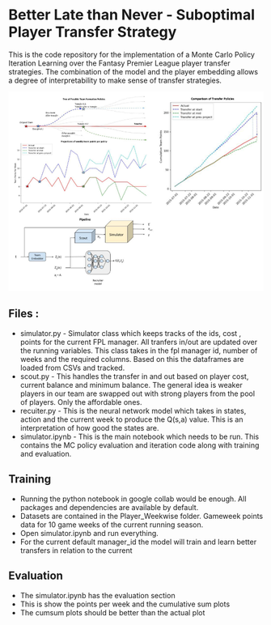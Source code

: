 # Better Late than Never - Suboptimal Player Transfer Strategy

This is the code repository for the implementation of a Monte Carlo Policy Iteration Learning over the Fantasy Premier League player transfer strategies. The combination of the model and the player embedding allows a degree of interpretability to make sense of transfer strategies.

![](readme_plot.png)

## Files :

* simulator.py - Simulator class which keeps tracks of the ids, cost , points for the current FPL manager. All tranfers in/out are updated over the running variables. This class takes in the fpl manager id, number of weeks and the required columns. Based on this the dataframes are loaded from CSVs and tracked.
* scout.py - This handles the transfer in and out based on player cost, current balance and minimum balance. The general idea is weaker players in our team are swapped out with strong players from the pool of players. Only the affordable ones. 
* recuiter.py - This is the neural network model which takes in states, action and the current week to produce the Q(s,a) value. This is an interpretation of how good the states are. 
* simulator.ipynb - This is the main notebook which needs to be run. This contains the MC policy evaluation and iteration code along with training and evaluation.

## Training

* Running the python notebook in google collab would be enough. All packages and dependencies are available by default.
* Datasets are contained in the Player_Weekwise folder. Gameweek points data for 10 game weeks of the current running season.
* Open simulator.ipynb and run everything.
* For the current default manager_id the model will train and learn better transfers in relation to the current


## Evaluation

* The simulator.ipynb has the evaluation section
* This is show the points per week and the cumulative sum plots
* The cumsum plots should be better than the actual plot

